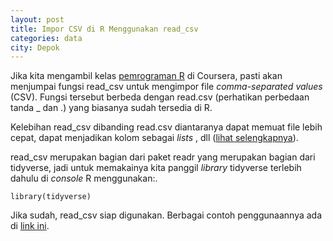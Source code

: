 ```yaml
---
layout: post
title: Impor CSV di R Menggunakan read_csv
categories: data
city: Depok
---
```

Jika kita mengambil kelas [pemrograman R](https://www.coursera.org/learn/r-programming) di Coursera, pasti akan menjumpai fungsi read_csv untuk mengimpor file _comma-separated values_ (CSV). Fungsi tersebut berbeda dengan read.csv (perhatikan perbedaan tanda _ dan .) yang biasanya sudah tersedia di R. 

Kelebihan read_csv dibanding read.csv diantaranya dapat memuat file lebih cepat, dapat menjadikan kolom sebagai _lists_ , dll ([lihat selengkapnya](https://medium.com/r-tutorials/r-functions-daily-read-csv-3c418c25cba4)).

read_csv merupakan bagian dari paket readr yang merupakan bagian dari tidyverse, jadi untuk memakainya kita panggil _library_ tidyverse terlebih dahulu di _console_ R menggunakan:.

  `library(tidyverse)`

Jika sudah, read_csv siap digunakan. Berbagai contoh penggunaannya ada di [link ini](https://r4ds.had.co.nz/data-import.html).



